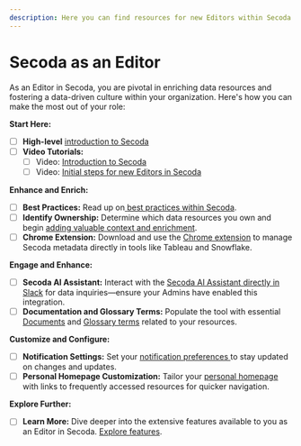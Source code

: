 ```yaml
---
description: Here you can find resources for new Editors within Secoda
---
```


# Secoda as an Editor

As an Editor in Secoda, you are pivotal in enriching data resources and fostering a data-driven culture within your organization. Here's how you can make the most out of your role:

**Start Here:**

* [ ] **High-level** [introduction to Secoda](../readme/secoda-as-a-viewer/introduction-guide.md)
* [ ] **Video Tutorials:**
  * [ ] Video: [Introduction to Secoda](../#video-resource-introduction-to-secoda)
  * [ ] Video: [Initial steps for new Editors in Secoda](https://www.loom.com/share/ba344cf7b50d41c8af25b67b2a943712?sid=fcca1054-2431-4d54-b3fe-4ab364e49b0f)

**Enhance and Enrich:**

* [ ] **Best Practices:** Read up on[ ](https://chat.openai.com/c/eab2984d-7157-4080-873f-f2cc92e2f22b)[best practices within Secoda](../best-practices/).
* [ ] **Identify Ownership:** Determine which data resources you own and begin [adding valuable context and enrichment](../best-practices/documentation-best-practices.md).
* [ ] **Chrome Extension:** Download and use the [Chrome extension](../extensions/chrome-extension.md) to manage Secoda metadata directly in tools like Tableau and Snowflake.&#x20;

**Engage and Enhance:**

* [ ] **Secoda AI Assistant:** Interact with the [Secoda AI Assistant directly in Slack](../extensions/slack-connection/slack-user-guide.md) for data inquiries—ensure your Admins have enabled this integration.
* [ ] **Documentation and Glossary Terms:** Populate the tool with essential [Documents](../features/documents/) and [Glossary terms](../features/glossary.md) related to your resources.

**Customize and Configure:**

* [ ] **Notification Settings:** Set your [notification preferences ](../features/notifications.md)to stay updated on changes and updates.
* [ ] **Personal Homepage Customization:** Tailor your [personal homepage](../features/homepage.md) with links to frequently accessed resources for quicker navigation.

**Explore Further:**

* [ ] **Learn More:** Dive deeper into the extensive features available to you as an Editor in Secoda. [Explore features](../features/).
